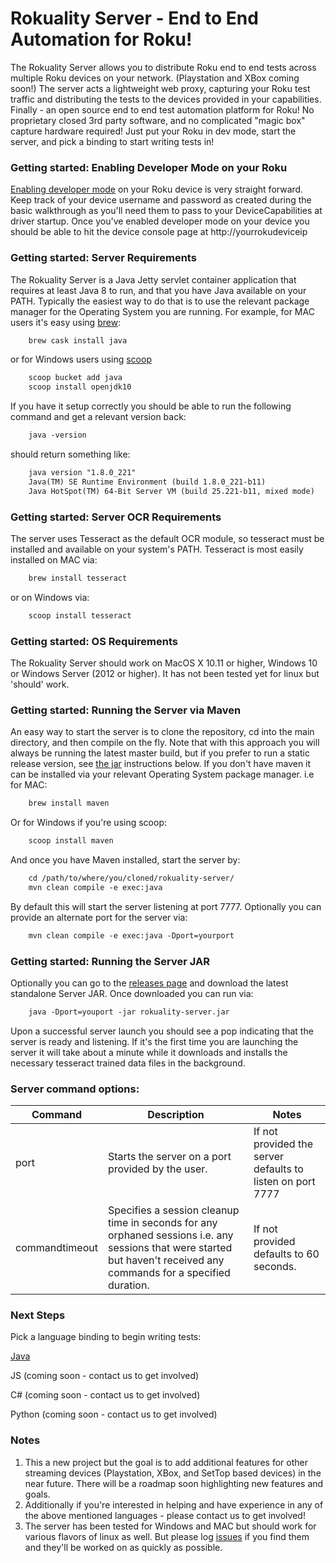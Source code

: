 # Rokuality Server - End to End Automation for Roku!

The Rokuality Server allows you to distribute Roku end to end tests across multiple Roku devices on your network. (Playstation and XBox coming soon!) The server acts a lightweight web proxy, capturing your Roku test traffic and distributing the tests to the devices provided in your capabilities. Finally - an open source end to end test automation platform for Roku! No proprietary closed 3rd party software, and no complicated "magic box" capture hardware required! Just put your Roku in dev mode, start the server, and pick a binding to start writing tests in!

### Getting started: Enabling Developer Mode on your Roku
[Enabling developer mode](https://blog.roku.com/developer/developer-setup-guide) on your Roku device is very straight forward. Keep track of your device username and password as created during the basic walkthrough as you'll need them to pass to your DeviceCapabilities at driver startup. Once you've enabled developer mode on your device you should be able to hit the device console page at http://yourrokudeviceip

### Getting started: Server Requirements
The Rokuality Server is a Java Jetty servlet container application that requires at least Java 8 to run, and that you have Java available on your PATH. Typically the easiest way to do that is to use the relevant package manager for the Operating System you are running. For example, for MAC users it's easy using [brew](https://brew.sh/):
```xml
    brew cask install java
```
or for Windows users using [scoop](https://scoop.sh/)
```xml
    scoop bucket add java
	scoop install openjdk10
```

If you have it setup correctly you should be able to run the following command and get a relevant version back:
```xml
    java -version
```
should return something like:

```xml
    java version "1.8.0_221"
    Java(TM) SE Runtime Environment (build 1.8.0_221-b11)
    Java HotSpot(TM) 64-Bit Server VM (build 25.221-b11, mixed mode)
```

### Getting started: Server OCR Requirements
The server uses Tesseract as the default OCR module, so tesseract must be installed and available on your system's PATH. Tesseract is most easily installed on MAC via:
```xml
    brew install tesseract
```
or on Windows via:
```xml
    scoop install tesseract
```

### Getting started: OS Requirements
The Rokuality Server should work on MacOS X 10.11 or higher, Windows 10 or Windows Server (2012 or higher). It has not been tested yet for linux but 'should' work.

### Getting started: Running the Server via Maven
An easy way to start the server is to clone the repository, cd into the main directory, and then compile on the fly. Note that with this approach you will always be running the latest master build, but if you prefer to run a static release version, see [the jar](#getting-started-running-the-server-jar) instructions below. If you don't have maven it can be installed via your relevant Operating System package manager. i.e for MAC:
```xml
    brew install maven
```
Or for Windows if you're using scoop:
```xml
    scoop install maven
```
And once you have Maven installed, start the server by:

```xml
    cd /path/to/where/you/cloned/rokuality-server/
    mvn clean compile -e exec:java
```
By default this will start the server listening at port 7777. Optionally you can provide an alternate port for the server via:
```xml
    mvn clean compile -e exec:java -Dport=yourport
```

### Getting started: Running the Server JAR
Optionally you can go to the [releases page](https://github.com/rokuality/rokuality-server/releases) and download the latest standalone Server JAR. Once downloaded you can run via:
```xml
    java -Dport=youport -jar rokuality-server.jar
```

Upon a successful server launch you should see a pop indicating that the server is ready and listening. If it's the first time you are launching the server it will take about a minute while it downloads and installs the necessary tesseract trained data files in the background.

### Server command options:
| Command  | Description | Notes |
| ------------- | ------------- | ------------- |
| port | Starts the server on a port provided by the user.  | If not provided the server defaults to listen on port 7777 |
| commandtimeout | Specifies a session cleanup time in seconds for any orphaned sessions i.e. any sessions that were started but haven't received any commands for a specified duration.  | If not provided defaults to 60 seconds. |

### Next Steps
Pick a language binding to begin writing tests:

[Java](https://github.com/rokuality/rokuality-java)

JS (coming soon - contact us to get involved)

C# (coming soon - contact us to get involved)

Python (coming soon - contact us to get involved)


### Notes
1. This a new project but the goal is to add additional features for other streaming devices (Playstation, XBox, and SetTop based devices) in the near future. There will be a roadmap soon highlighting new features and goals.
2. Additionally if you're interested in helping and have experience in any of the above mentioned languages - please contact us to get involved!
3. The server has been tested for Windows and MAC but should work for various flavors of linux as well. But please log [issues](https://github.com/rokuality/rokuality-server/issues) if you find them and they'll be worked on as quickly as possible.